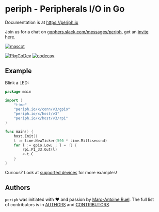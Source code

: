 # periph - Peripherals I/O in Go

Documentation is at https://periph.io

Join us for a chat on
[gophers.slack.com/messages/periph](https://gophers.slack.com/messages/periph),
get an [invite here](https://invite.slack.golangbridge.org/).

[![mascot](https://raw.githubusercontent.com/periph/website/master/site/static/img/periph-mascot-280.png)](https://periph.io/)

[![PkgGoDev](https://pkg.go.dev/badge/periph.io/x/conn/v3)](https://pkg.go.dev/periph.io/x/conn/v3)
[![codecov](https://codecov.io/gh/periph/conn/branch/main/graph/badge.svg?token=1WIDCAJIK8)](https://codecov.io/gh/periph/conn)


## Example

Blink a LED:

~~~go
package main

import (
    "time"
    "periph.io/x/conn/v3/gpio"
    "periph.io/x/host/v3"
    "periph.io/x/host/v3/rpi"
)

func main() {
    host.Init()
    t := time.NewTicker(500 * time.Millisecond)
    for l := gpio.Low; ; l = !l {
        rpi.P1_33.Out(l)
        <-t.C
    }
}
~~~

Curious? Look at [supported devices](https://periph.io/device/) for more
examples!


## Authors

`periph` was initiated with ❤️️ and passion by [Marc-Antoine
Ruel](https://github.com/maruel). The full list of contributors is in
[AUTHORS](https://github.com/periph/conn/blob/main/AUTHORS) and
[CONTRIBUTORS](https://github.com/periph/conn/blob/main/CONTRIBUTORS).
